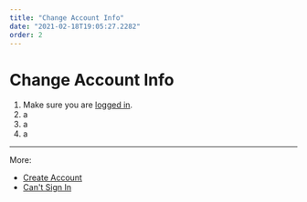 ```yaml
---
title: "Change Account Info"
date: "2021-02-18T19:05:27.2282"
order: 2
---
```


# Change Account Info

1. Make sure you are [logged in](/manual/LoggingIn).
2. a
3. a
4. a

---

More:

- [Create Account](/manual/CreateAccount)
- [Can't Sign In](/manual/CantSignIn)
